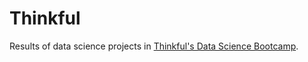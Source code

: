 # Thinkful
Results of data science projects in [Thinkful's Data Science Bootcamp](https://www.thinkful.com/bootcamp/data-science/).
